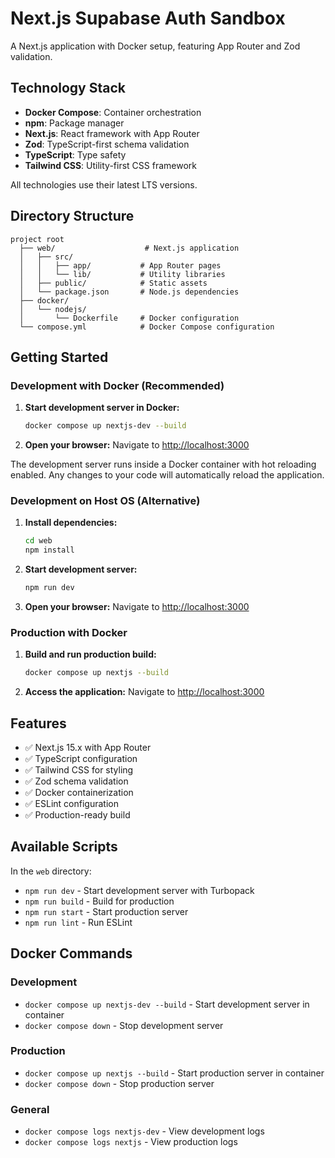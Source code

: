# Next.js Supabase Auth Sandbox

A Next.js application with Docker setup, featuring App Router and Zod validation.

## Technology Stack

- **Docker Compose**: Container orchestration
- **npm**: Package manager
- **Next.js**: React framework with App Router
- **Zod**: TypeScript-first schema validation
- **TypeScript**: Type safety
- **Tailwind CSS**: Utility-first CSS framework

All technologies use their latest LTS versions.

## Directory Structure

```
project root
  ├── web/                    # Next.js application
  │   ├── src/
  │   │   ├── app/           # App Router pages
  │   │   └── lib/           # Utility libraries
  │   ├── public/            # Static assets
  │   └── package.json       # Node.js dependencies
  ├── docker/
  │   └── nodejs/
  │       └── Dockerfile     # Docker configuration
  └── compose.yml            # Docker Compose configuration
```

## Getting Started

### Development with Docker (Recommended)

1. **Start development server in Docker:**
   ```bash
   docker compose up nextjs-dev --build
   ```

2. **Open your browser:**
   Navigate to [http://localhost:3000](http://localhost:3000)

The development server runs inside a Docker container with hot reloading enabled. Any changes to your code will automatically reload the application.

### Development on Host OS (Alternative)

1. **Install dependencies:**
   ```bash
   cd web
   npm install
   ```

2. **Start development server:**
   ```bash
   npm run dev
   ```

3. **Open your browser:**
   Navigate to [http://localhost:3000](http://localhost:3000)

### Production with Docker

1. **Build and run production build:**
   ```bash
   docker compose up nextjs --build
   ```

2. **Access the application:**
   Navigate to [http://localhost:3000](http://localhost:3000)

## Features

- ✅ Next.js 15.x with App Router
- ✅ TypeScript configuration
- ✅ Tailwind CSS for styling
- ✅ Zod schema validation
- ✅ Docker containerization
- ✅ ESLint configuration
- ✅ Production-ready build

## Available Scripts

In the `web` directory:

- `npm run dev` - Start development server with Turbopack
- `npm run build` - Build for production
- `npm run start` - Start production server
- `npm run lint` - Run ESLint

## Docker Commands

### Development
- `docker compose up nextjs-dev --build` - Start development server in container
- `docker compose down` - Stop development server

### Production  
- `docker compose up nextjs --build` - Start production server in container
- `docker compose down` - Stop production server

### General
- `docker compose logs nextjs-dev` - View development logs
- `docker compose logs nextjs` - View production logs